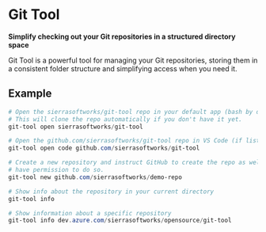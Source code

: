# Git Tool
**Simplify checking out your Git repositories in a structured directory space**

Git Tool is a powerful tool for managing your Git repositories, storing them in
a consistent folder structure and simplifying access when you need it.

## Example

```powershell
# Open the sierrasoftworks/git-tool repo in your default app (bash by default)
# This will clone the repo automatically if you don't have it yet.
git-tool open sierrasoftworks/git-tool

# Open the github.com/sierrasoftworks/git-tool repo in VS Code (if listed in your config)
git-tool open code github.com/sierrasoftworks/git-tool

# Create a new repository and instruct GitHub to create the repo as well, if you
# have permission to do so.
git-tool new github.com/sierrasoftworks/demo-repo

# Show info about the repository in your current directory
git-tool info

# Show information about a specific repository
git-tool info dev.azure.com/sierrasoftworks/opensource/git-tool
```